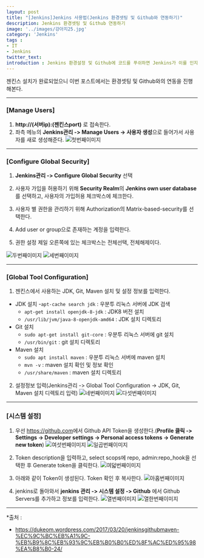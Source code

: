 ```yaml
---
layout: post
title: "[Jenkins]Jenkins 사용법(Jenkins 환경셋팅 및 Github와 연동하기)"
description: Jenkins 환경셋팅 및 Github 연동하기
image: '../images/강아지25.jpg'
category: 'Jenkins'
tags : 
- IT
- Jenkins
twitter_text: 
introduction : Jenkins 환경설정 및 Github에 코드를 푸쉬하면 Jenkins가 이를 인지해서 자동으로 코드를 내려 받아서 빌드 스크립트가 실행되게끔 설정해보자.
---
```


젠킨스 설치가 완료되었으니 이번 포스트에서는 환경셋팅 및 Github와의 연동을 진행해본다.



_ _ _



### [Manage Users]

1) **http://(서버ip):(젠킨스port)** 로 접속한다.
2) 좌측 메뉴의 **Jenkins관리 -> Manage Users -> 사용자 생성**으로 들어가서 사용자를 새로 생성해준다.
![첫번째이미지](../images/jenkins2_20190218_1.jpg)


_ _ _



### [Configure Global Security]

1) **Jenkins관리 -> Configure Global Security** 선택

2) 사용자 가입을 허용하기 위해 **Security Realm**의 **Jenkins own user database**를 선택하고, 사용자의 가입허용 체크박스에 체크한다.

3) 사용자 별 권한을 관리하기 위해 Authorization의 Matrix-based-security를 선택한다.

4) Add user or group으로 존재하는 계정을 입력한다.

5) 권한 설정 제일 오른쪽에 있는 체크박스는 전체선택, 전체해제이다.

![두번째이미지](../images/jenkins2_20190218_2.jpg)
![세번째이미지](../images/jenkins2_20190218_3.jpg)




_ _ _



### [Global Tool Configuration]

1) 젠킨스에서 사용하는 JDK, Git, Maven 설치 및 설정 정보를 입력한다.
- JDK 설치
	-`apt-cache search jdk` : 우분투 리눅스 서버에 JDK 검색
	- `apt-get install openjdk-8-jdk` : JDK8 버전 설치
	- `/usr/lib/jvm/java-8-openjdk-amd64` : JDK 설치 디렉토리
- Git 설치
	- `sudo apt-get install git-core` : 우분투 리눅스 서버에 git 설치
	- `/usr/bin/git` : git 설치 디렉토리
- Maven 설치
	- `sudo apt install maven` : 우분투 리눅스 서버에 maven 설치
	- `mvn -v` : maven 설치 확인 및 정보 확인
	- `/usr/share/maven` : maven 설치 디렉토리

2) 설정정보 입력(Jenkins관리 -> Global Tool Configuration -> JDK, Git, Maven 설치 디렉토리 입력)
![네번째이미지](../images/jenkins2_20190218_4.jpg)
![다섯번째이미지](../images/jenkins2_20190218_5.jpg)

_ _ _



### [시스템 설정]
1) 우선 <https://github.com>에서 Github API Token을 생성한다.(**Profile 클릭 -> Settings -> Developer settings -> Personal access tokens -> Generate new token**)
![여섯번째이미지](../images/jenkins2_20190218_6.jpg)
![일곱번째이미지](../images/jenkins2_20190218_7.jpg)

2) Token description을 입력하고, select scops에 repo, admin:repo_hook을 선택한 후 Generate token을 클릭한다.
![여덟번째이미지](../images/jenkins2_20190218_8.jpg)

3) 아래와 같이 Token이 생성된다. Token 확인 후 복사한다.
![아홉번째이미지](../images/jenkins2_20190218_9.jpg)

4) jenkins로 돌아와서 **jenkins 관리 -> 시스템 설정 -> Github** 에서 Github Servers를 추가하고 정보를 입력한다.
![열번째이미지](../images/jenkins2_20190218_10.jpg)
![열한번째이미지](../images/jenkins2_20190218_11.jpg)


_ _ _

*출처 : 
- <https://dukeom.wordpress.com/2017/03/20/jenkinsgithubmaven-%EC%9C%BC%EB%A1%9C-%EB%B9%8C%EB%93%9C%EB%B0%B0%ED%8F%AC%ED%95%98%EA%B8%B0-24/>
